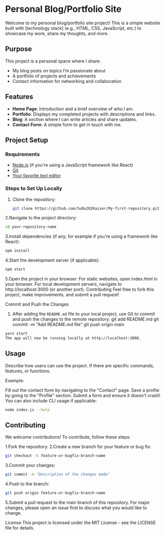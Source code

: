 # Personal Blog/Portfolio Site

Welcome to my personal blog/portfolio site project! This is a simple website built with [technology stack] (e.g., HTML, CSS, JavaScript, etc.) to showcase my work, share my thoughts, and more.

## Purpose

This project is a personal space where I share:
- My blog posts on topics I’m passionate about
- A portfolio of projects and achievements
- Contact information for networking and collaboration

## Features

- **Home Page**: Introduction and a brief overview of who I am.
- **Portfolio**: Displays my completed projects with descriptions and links.
- **Blog**: A section where I can write articles and share updates.
- **Contact Form**: A simple form to get in touch with me.

## Project Setup

### Requirements
- [Node.js](https://nodejs.org/en/) (if you're using a JavaScript framework like React)
- [Git](https://git-scm.com/)
- [Your favorite text editor](https://code.visualstudio.com/)

### Steps to Set Up Locally

1. Clone the repository:
   ```bash
   git clone https://github.com/SuRaJ02Kaiser/My-first-repository.git
2.Navigate to the project directory:

 ```bash
cd your-repository-name
```
3.Install dependencies (if any, for example if you're using a framework like React):


```bash
npm install
```
4.Start the development server (if applicable):
 ```bash
npm start
```
5.Open the project in your browser:
For static websites, open index.html in your browser.
For local development servers, navigate to http://localhost:3000 (or another port).
Contributing
Feel free to fork this project, make improvements, and submit a pull request!

Commit and Push the Changes

1. After adding the `README.md` file to your local project, use Git to commit and push the changes to the remote repository:
   git add README.md
   git commit -m "Add README.md file"
   git push origin main

```bash
yarn start
The app will now be running locally at http://localhost:3000.
```
## Usage

Describe how users can use the project. If there are specific commands, features, or functions.

Example:

Fill out the contact form by navigating to the "Contact" page.
Save a profile by going to the "Profile" section.
Submit a form and ensure it doesn't crash!
You can also include CLI usage if applicable:

```bash
node index.js --help
```

## Contributing

We welcome contributions! To contribute, follow these steps:

1.Fork the repository.
2.Create a new branch for your feature or bug fix:
```bash
git checkout -b feature-or-bugfix-branch-name
```
3.Commit your changes:
```bash
git commit -m "Description of the changes made"
```
4.Push to the branch:
```bash
git push origin feature-or-bugfix-branch-name
```
5.Submit a pull request to the main branch of this repository.
For major changes, please open an issue first to discuss what you would like to change.

License
This project is licensed under the MIT License - see the LICENSE file for details.




